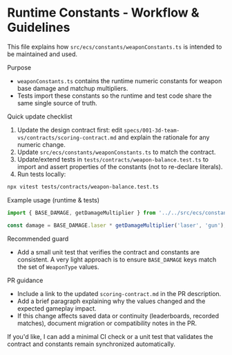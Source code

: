# Runtime Constants - Workflow & Guidelines

This file explains how `src/ecs/constants/weaponConstants.ts` is intended to be maintained and used.

Purpose
- `weaponConstants.ts` contains the runtime numeric constants for weapon base damage and matchup multipliers.
- Tests import these constants so the runtime and test code share the same single source of truth.

Quick update checklist
1. Update the design contract first: edit `specs/001-3d-team-vs/contracts/scoring-contract.md` and explain the rationale for any numeric change.
2. Update `src/ecs/constants/weaponConstants.ts` to match the contract.
3. Update/extend tests in `tests/contracts/weapon-balance.test.ts` to import and assert properties of the constants (not to re-declare literals).
4. Run tests locally:

```bash
npx vitest tests/contracts/weapon-balance.test.ts
```

Example usage (runtime & tests)
```ts
import { BASE_DAMAGE, getDamageMultiplier } from '../../src/ecs/constants/weaponConstants';

const damage = BASE_DAMAGE.laser * getDamageMultiplier('laser', 'gun');
```

Recommended guard
- Add a small unit test that verifies the contract and constants are consistent. A very light approach is to ensure `BASE_DAMAGE` keys match the set of `WeaponType` values.

PR guidance
- Include a link to the updated `scoring-contract.md` in the PR description.
- Add a brief paragraph explaining why the values changed and the expected gameplay impact.
- If this change affects saved data or continuity (leaderboards, recorded matches), document migration or compatibility notes in the PR.

If you'd like, I can add a minimal CI check or a unit test that validates the contract and constants remain synchronized automatically.